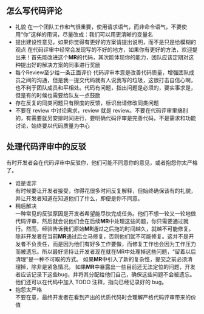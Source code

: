 ## 怎么写代码评论

- 礼貌
  在一个团队工作和气很重要，使用请求语气，而非命令语气，不要使用“你”这样的用词，尽量改成：我们可以用更清晰的变量名
- 提出建设性意见，如果你觉得有更好的方案请提出说明，而不是只是给模糊的观点
  在代码评审中经常会发现写的不好的地方，如果你有更好的方法，欢迎提出来！首先能改进这个**MR**的代码，其次能体现你的能力，团队应该定期对这种提出好的解决方案的同事进行奖励
- 每个Review至少给一条正面评价
  代码评审本意是改善代码质量，增强团队成员之间的沟通，但是我一提交代码就有人说我写的垃圾，这很打击自信心啊，也不利于团队成员和平相处。代码有问题，指出问题是必须的，要实事求是，但是有的时候也需要给队友一点鼓励
- 存在反复的同类问题只有限度的反馈，标识出请修改同类问题
- 不要在 review 中讨论需求，review 就是 review。不要在代码评审里搞别的，有需要就另安排时间进行，要明确代码评审是完善代码，不是需求和功能讨论，始终要以代码质量为中心

## 处理代码评审中的反驳

有时开发者会在代码评审中反驳你，他们可能不同意你的意见，或者抱怨你太严格了。

- 谁是谁非    
  有时候要让开发者接受，你得花很多时间反复解释，但始终确保该有的礼貌，并让开发者知道在知道他们了什么，即便是你不同意。
- 稍后解决    
  一种常见的反驳原因是开发者希望能尽快完成任务。他们不想一轮又一轮地做代码评审，然后就会说他们会在后续**MR**中处理这些问题，你只需要通过就行。然而，经验告诉我们原始**MR**通过之后拖的时间越久，就越不可能修复。除非开发者在当前**MR**通过后立马修复，否则他们就不可能修复。这并不是开发者不负责任，而是因为他们有好多工作要做，而修复工作也会因为工作压力而被遗忘。所以最好坚持让开发者现在就在MR中处理掉这些问题，“留着以后清理”是一种不可取的方式。
如果**MR**中引入了新的复杂性，提交之前必须清理掉，除非是紧急情况。 如果**MR**中暴露出一些目前还无法定位的问题，开发者应该记录下这些bug，并将其分配给他们自己，确保这些问题不会被遗忘。他们还可以在代码中加入 TODO 注释，指向已经记录好的 bug。
- 抱怨太严格    
  不要在意，最终开发者在看到产出的优质代码时会理解严格代码评审带来的价值
